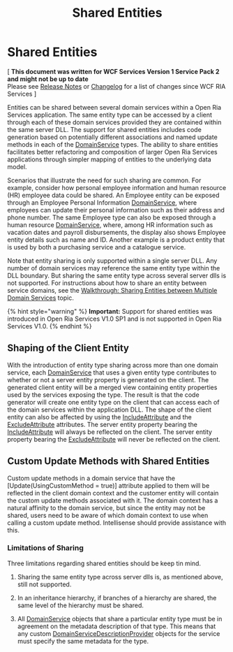 ﻿---
title: Shared Entities
TOCTitle: Shared Entities
ms:assetid: 86ab4f76-c13d-46a9-80d8-f961a84b4551
ms:mtpsurl: https://msdn.microsoft.com/en-us/library/Gg602750(v=VS.91)
ms:contentKeyID: 34015847
ms.date: 08/19/2013
mtps_version: v=VS.91
---

# Shared Entities

\[ **This document was written for WCF Services Version 1 Service Pack 2 and might not be up to date** <br />
Please see [Release Notes](https://github.com/OpenRIAServices/OpenRiaServices/releases) or [Changelog](https://github.com/OpenRIAServices/OpenRiaServices/blob/main/Changelog.md) for a list of changes since WCF RIA Services \]

Entities can be shared between several domain services within a Open Ria Services application. The same entity type can be accessed by a client through each of these domain services provided they are contained within the same server DLL. The support for shared entities includes code generation based on potentially different associations and named update methods in each of the [DomainService](ff422911.md) types. The ability to share entities facilitates better refactoring and composition of larger Open Ria Services applications through simpler mapping of entities to the underlying data model.

Scenarios that illustrate the need for such sharing are common. For example, consider how personal employee information and human resource (HR) employee data could be shared. An Employee entity can be exposed through an Employee Personal Information [DomainService](ff422911.md), where employees can update their personal information such as their address and phone number. The same Employee type can also be exposed through a human resource [DomainService](ff422911.md), where, among HR information such as vacation dates and payroll disbursements, the display also shows Employee entity details such as name and ID. Another example is a product entity that is used by both a purchasing service and a catalogue service.

Note that entity sharing is only supported within a single server DLL. Any number of domain services may reference the same entity type within the DLL boundary. But sharing the same entity type across several server dlls is not supported. For instructions about how to share an entity between service domains, see the [Walkthrough: Sharing Entities between Multiple Domain Services](ff422034.md) topic.


{% hint style="warning" %}
**Important:** Support for shared entities was introduced in Open Ria Services V1.0 SP1 and is not supported in Open Ria Services V1.0.
{% endhint %}


## Shaping of the Client Entity

With the introduction of entity type sharing across more than one domain service, each [DomainService](ff422911.md) that uses a given entity type contributes to whether or not a server entity property is generated on the client. The generated client entity will be a merged view containing entity properties used by the services exposing the type. The result is that the code generator will create one entity type on the client that can access each of the domain services within the application DLL. The shape of the client entity can also be affected by using the [IncludeAttribute](ff422505.md) and the [ExcludeAttribute](ff422771.md) attributes. The server entity property bearing the [IncludeAttribute](ff422505.md) will always be reflected on the client. The server entity property bearing the [ExcludeAttribute](ff422771.md) will never be reflected on the client.

## Custom Update Methods with Shared Entities

Custom update methods in a domain service that have the \[Update(UsingCustomMethod = true)\] attribute applied to them will be reflected in the client domain context and the customer entity will contain the custom update methods associated with it. The domain context has a natural affinity to the domain service, but since the entity may not be shared, users need to be aware of which domain context to use when calling a custom update method. Intellisense should provide assistance with this.

### Limitations of Sharing

Three limitations regarding shared entities should be keep tin mind.

1.  Sharing the same entity type across server dlls is, as mentioned above, still not supported.

2.  In an inheritance hierarchy, if branches of a hierarchy are shared, the same level of the hierarchy must be shared.

3.  All [DomainService](ff422911.md) objects that share a particular entity type must be in agreement on the metadata description of that type. This means that any custom [DomainServiceDescriptionProvider](ff423341.md) objects for the service must specify the same metadata for the type.

